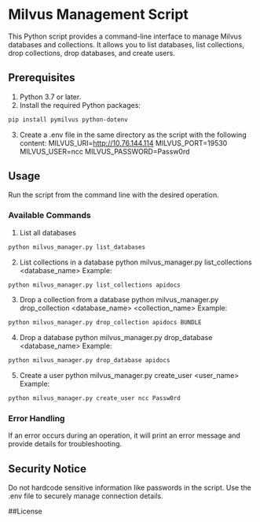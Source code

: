 # Milvus Management Script

This Python script provides a command-line interface to manage Milvus databases and collections. It allows you to list databases, list collections, drop collections, drop databases, and create users.

## Prerequisites

1. Python 3.7 or later.
2. Install the required Python packages:
```bash
pip install pymilvus python-dotenv
```
3. Create a .env file in the same directory as the script with the following content:
MILVUS_URI=http://10.76.144.114
MILVUS_PORT=19530
MILVUS_USER=ncc
MILVUS_PASSWORD=Passw0rd

## Usage
Run the script from the command line with the desired operation.

### Available Commands
1. List all databases
```bash
python milvus_manager.py list_databases
```

2. List collections in a database
python milvus_manager.py list_collections <database_name>
Example:
```bash
python milvus_manager.py list_collections apidocs
```

3. Drop a collection from a database
python milvus_manager.py drop_collection <database_name> <collection_name>
Example:
```bash
python milvus_manager.py drop_collection apidocs BUNDLE
```

4. Drop a database
python milvus_manager.py drop_database <database_name>
Example:
```bash
python milvus_manager.py drop_database apidocs
```

5. Create a user
python milvus_manager.py create_user <user_name> <password>
Example:
```bash
python milvus_manager.py create_user ncc Passw0rd
```

### Error Handling
If an error occurs during an operation, it will print an error message and provide details for troubleshooting.

## Security Notice
Do not hardcode sensitive information like passwords in the script.
Use the .env file to securely manage connection details.

##License


